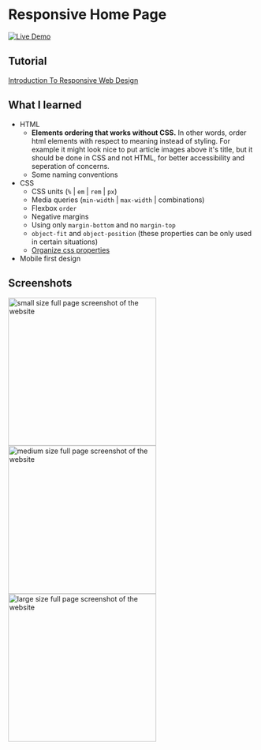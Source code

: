 # Responsive Home Page 

[![Live Demo](../icons/live-demo.svg)](https://ahmafi.github.io/practices/responsive-home-page/)

## Tutorial
[Introduction To Responsive Web Design](https://www.youtube.com/watch?v=srvUrASNj0s&t=1s)

## What I learned

- HTML
  - **Elements ordering that works without CSS.** In other words, order html elements with respect to meaning instead of styling. For example it might look nice to put article images above it's title, but it should be done in CSS and not HTML, for better accessibility and seperation of concerns.
  - Some naming conventions
- CSS
  - CSS units (`%` | `em` | `rem` | `px`)
  - Media queries (`min-width` | `max-width` | combinations)
  - Flexbox `order`
  - Negative margins
  - Using only `margin-bottom` and no `margin-top`
  - `object-fit` and `object-position` (these properties can be only used in certain situations)
  - [Organize css properties](https://9elements.com/css-rule-order)
- Mobile first design

## Screenshots

<p float="left">
  <img src="./screenshots/small.jpg" alt="small size full page screenshot of the website" width="300px" valign="top">
  <img src="./screenshots/medium.jpg" alt="medium size full page screenshot of the website" width="300px" valign="top">
  <img src="./screenshots/large.jpg" alt="large size full page screenshot of the website" width="300px" valign="top">
</p>
